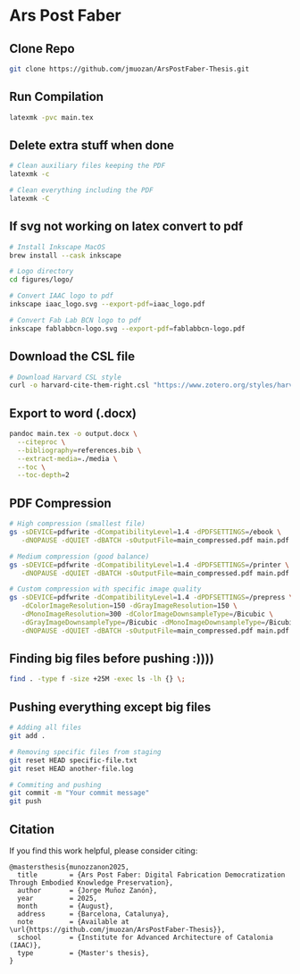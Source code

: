 # Ars Post Faber

## Clone Repo

```bash
git clone https://github.com/jmuozan/ArsPostFaber-Thesis.git
```

## Run Compilation

```bash
latexmk -pvc main.tex
```

## Delete extra stuff when done

```bash
# Clean auxiliary files keeping the PDF
latexmk -c

# Clean everything including the PDF
latexmk -C
```

## If svg not working on latex convert to pdf

```bash
# Install Inkscape MacOS
brew install --cask inkscape

# Logo directory
cd figures/logo/

# Convert IAAC logo to pdf
inkscape iaac_logo.svg --export-pdf=iaac_logo.pdf

# Convert Fab Lab BCN logo to pdf
inkscape fablabbcn-logo.svg --export-pdf=fablabbcn-logo.pdf
```

## Download the CSL file
```bash
# Download Harvard CSL style
curl -o harvard-cite-them-right.csl "https://www.zotero.org/styles/harvard-cite-them-right"
```

## Export to word (.docx)

```bash
pandoc main.tex -o output.docx \
  --citeproc \
  --bibliography=references.bib \
  --extract-media=./media \
  --toc \
  --toc-depth=2
```

## PDF Compression

```bash
# High compression (smallest file)
gs -sDEVICE=pdfwrite -dCompatibilityLevel=1.4 -dPDFSETTINGS=/ebook \
   -dNOPAUSE -dQUIET -dBATCH -sOutputFile=main_compressed.pdf main.pdf

# Medium compression (good balance)
gs -sDEVICE=pdfwrite -dCompatibilityLevel=1.4 -dPDFSETTINGS=/printer \
   -dNOPAUSE -dQUIET -dBATCH -sOutputFile=main_compressed.pdf main.pdf

# Custom compression with specific image quality
gs -sDEVICE=pdfwrite -dCompatibilityLevel=1.4 -dPDFSETTINGS=/prepress \
   -dColorImageResolution=150 -dGrayImageResolution=150 \
   -dMonoImageResolution=300 -dColorImageDownsampleType=/Bicubic \
   -dGrayImageDownsampleType=/Bicubic -dMonoImageDownsampleType=/Bicubic \
   -dNOPAUSE -dQUIET -dBATCH -sOutputFile=main_compressed.pdf main.pdf
```

## Finding big files before pushing :))))

```bash
find . -type f -size +25M -exec ls -lh {} \;
```

## Pushing everything except big files 

```bash
# Adding all files
git add .

# Removing specific files from staging
git reset HEAD specific-file.txt
git reset HEAD another-file.log

# Commiting and pushing
git commit -m "Your commit message"
git push
```

## Citation

If you find this work helpful, please consider citing:

```
@mastersthesis{munozzanon2025,
  title        = {Ars Post Faber: Digital Fabrication Democratization Through Embodied Knowledge Preservation},
  author       = {Jorge Muñoz Zanón},
  year         = 2025,
  month        = {August},
  address      = {Barcelona, Catalunya},
  note         = {Available at \url{https://github.com/jmuozan/ArsPostFaber-Thesis}},
  school       = {Institute for Advanced Architecture of Catalonia (IAAC)},
  type         = {Master's thesis},
}
```


<!--
```bash
pandoc main.tex -o output.docx
```
-->